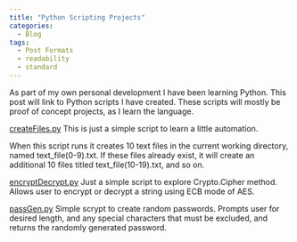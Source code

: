 ```yaml
---
title: "Python Scripting Projects"
categories:
  - Blog
tags:
  - Post Formats
  - readability
  - standard
---
```


As part of my own personal development I have been learning Python.
This post will link to Python scripts I have created. These scripts will mostly be proof of concept projects, as I learn the language.

[createFiles.py](https://github.com/Klamael22/pythonProjects/tree/e4cb8135a0c6b0827ca0cf0ef110e75b01cd2819/createFiles)
This is just a simple script to learn a little automation.

When this script runs it creates 10 text files in the current working directory, named text_file(0-9).txt. If these files already exist, it will create an additional 10 files titled text_file(10-19).txt, and so on.

[encryptDecrypt.py](https://github.com/Klamael22/pythonProjects/tree/e4cb8135a0c6b0827ca0cf0ef110e75b01cd2819/encryption)
Just a simple script to explore Crypto.Cipher method. Allows user to encrypt or decrypt a string using ECB mode of AES.

[passGen.py](https://github.com/Klamael22/pythonProjects/tree/e4cb8135a0c6b0827ca0cf0ef110e75b01cd2819/password%20generator)
Simple scrypt to create random passwords. Prompts user for desired length, and any special characters that must be excluded, and returns the randomly generated password.
